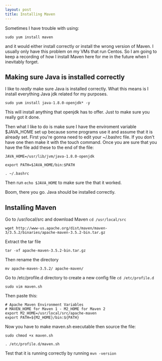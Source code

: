 ```yaml
---
layout: post
title: Installing Maven
---
```


Sometimes I have trouble with using:

`sudo yum install maven`

and it would either install correctly or install the wrong version of Maven. I usually only have this problem on my VMs that run Centos.
So I am going to keep a recording of how I install Maven here for me in the future when I inevitably forget.

## Making sure Java is installed correctly 

I like to _really_ make sure Java is installed correctly. What this means is I install everything Java jdk related for my purposes.

`sudo yum install java-1.8.0-openjdk* -y` 

This will install anything that openjdk has to offer. Just to make sure you really got it done. 

Then what I like to do is make sure I have the enviroment variable $JAVA_HOME set up because some programs use it and assume that it is already set.
First you're gonna need to edit your ~/.bashrc file. If you don't have one then make it with the touch command. Once you are sure that you have
the file add these to the end of the file:

`JAVA_HOME=/usr/lib/jvm/java-1.8.0-openjdk`

`export PATH=$JAVA_HOME/bin:$PATH`

`. ~/.bashrc` 

Then run `echo $JAVA_HOME` to make sure the that it worked. 

Boom,  there you go. Java should be installed correctly.

## Installing Maven 

Go to /usr/local/src and download Maven
`cd /usr/local/src`

`wget http://www-us.apache.org/dist/maven/maven-3/3.5.2/binaries/apache-maven-3.5.2-bin.tar.gz`

Extract the tar file

`tar -xf apache-maven-3.5.2-bin.tar.gz`

Then rename the directory

`mv apache-maven-3.5.2/ apache-maven/`

Go to /etc/profile.d directory to create a new config file
`cd /etc/profile.d`

`sudo vim maven.sh`

Then paste this:

```Shell
# Apache Maven Environment Variables
# MAVEN_HOME for Maven 1 - M2_HOME for Maven 2
export M2_HOME=/usr/local/src/apache-maven
export PATH=${M2_HOME}/bin:${PATH}
```

Now you have to make maven.sh executable then source the file:

`sudo chmod +x maven.sh`

`. /etc/profile.d/maven.sh`

Test that it is running correctly by running `mvn -version` 
